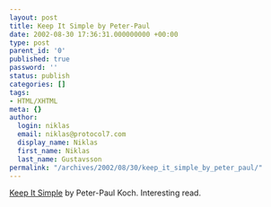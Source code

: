 ```yaml
---
layout: post
title: Keep It Simple by Peter-Paul
date: 2002-08-30 17:36:31.000000000 +00:00
type: post
parent_id: '0'
published: true
password: ''
status: publish
categories: []
tags:
- HTML/XHTML
meta: {}
author:
  login: niklas
  email: niklas@protocol7.com
  display_name: Niklas
  first_name: Niklas
  last_name: Gustavsson
permalink: "/archives/2002/08/30/keep_it_simple_by_peter_paul/"
---
```

[Keep It Simple](http://www.digital-web.com/columns/keepitsimple/keepitsimple_2002-08.shtml) by Peter-Paul Koch. Interesting read.

